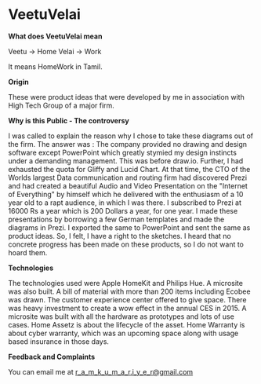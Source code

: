 # VeetuVelai

**What does VeetuVelai mean**

Veetu -> Home
Velai -> Work

It means HomeWork in Tamil.

**Origin**

These were product ideas that were developed by me in association with High Tech Group of a major firm.

**Why is this Public - The controversy**

I was called to explain the reason why I chose to take  these diagrams out of the firm. The answer was : The company provided no drawing and design software except PowerPoint which greatly stymied my design instincts under a demanding management. This was before draw.io. Further, I had exhausted the quota for Gliffy and Lucid Chart. At that time, the 
CTO of the Worlds largest Data communication and routing firm had discovered Prezi and had created a beautiful Audio and Video Presentation on the "Internet of Everything" by himself which he delivered with the enthusiasm of a 10 year old to a rapt audience, in which I was there.  I subscribed to Prezi at 16000 Rs a year which is 200 Dollars a year, for one year. I made these presentations by borrowing a few German templates and made the diagrams in Prezi. I exported the same to PowerPoint and sent the same as product ideas. So, I felt, I have a right to the sketches. I heard that no concrete progress has been made on these products, so I do not want to hoard them.

**Technologies**

The technologies used were Apple HomeKit and Philips Hue. A microsite was also built. A bill of material with more than 200 items including Ecobee was drawn. The customer experience center offered to give space. There was heavy investment to create a wow effect in the annual CES in 2015. A microsite was built with all the hardware as prototypes and lots of use cases. Home Assetz is about the lifecycle of the asset. Home Warranty is about cyber warranty, which was an upcoming space along with usage based insurance in those days.

**Feedback and Complaints**

You can email me at r_a_m_k_u_m_a_r.i_y_e_r@gmail.com




